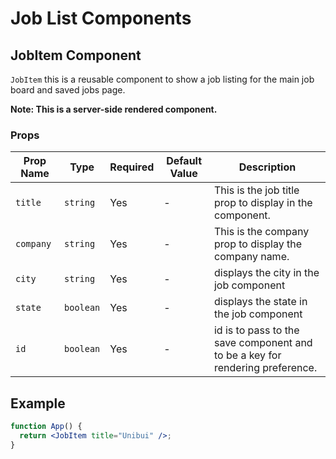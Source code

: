 # Job List Components

## JobItem Component

`JobItem` this is a reusable component to show a job listing for the main job board and saved jobs page.

**Note: This is a server-side rendered component.**

### Props

| Prop Name | Type      | Required | Default Value | Description                                                                   |
| --------- | --------- | -------- | ------------- | ----------------------------------------------------------------------------- |
| `title`   | `string`  | Yes      | -             | This is the job title prop to display in the component.                       |
| `company` | `string`  | Yes      | -             | This is the company prop to display the company name.                         |
| `city`    | `string`  | Yes      | -             | displays the city in the job component                                        |
| `state`   | `boolean` | Yes      | -             | displays the state in the job component                                       |
| `id`      | `boolean` | Yes      | -             | id is to pass to the save component and to be a key for rendering preference. |

## Example

```jsx
function App() {
  return <JobItem title="Unibui" />;
}
```
